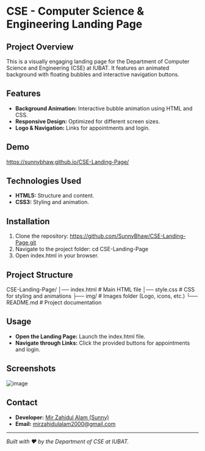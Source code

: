# CSE - Computer Science & Engineering Landing Page

## Project Overview
This is a visually engaging landing page for the Department of Computer Science and Engineering (CSE) at IUBAT. It features an animated background with floating bubbles and interactive navigation buttons.

## Features
- **Background Animation:** Interactive bubble animation using HTML and CSS.
- **Responsive Design:** Optimized for different screen sizes.
- **Logo & Navigation:** Links for appointments and login.

## Demo
https://sunnybhaw.github.io/CSE-Landing-Page/

## Technologies Used
- **HTML5:** Structure and content.
- **CSS3:** Styling and animation.

## Installation
1. Clone the repository:
   https://github.com/SunnyBhaw/CSE-Landing-Page.git
2. Navigate to the project folder:
   cd CSE-Landing-Page
3. Open index.html in your browser.

## Project Structure
CSE-Landing-Page/
│── index.html       # Main HTML file
│── style.css        # CSS for styling and animations
├── img/             # Images folder (Logo, icons, etc.)
└── README.md        # Project documentation

## Usage
- **Open the Landing Page:** Launch the index.html file.
- **Navigate through Links:** Click the provided buttons for appointments and login.

## Screenshots
![image](https://github.com/user-attachments/assets/b96db2aa-9713-467c-93a1-06689b797902)


## Contact
- **Developer:** [Mir Zahidul Alam (Sunny)](https://www.facebook.com/sunnybhaww/)
- **Email:** mirzahidulalam2000@gmail.com

---
*Built with ❤️ by the Department of CSE at IUBAT.*
